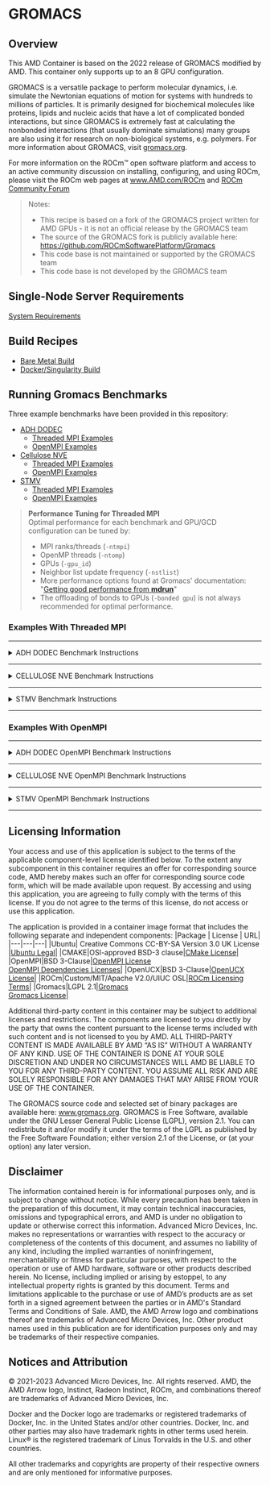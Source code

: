 # GROMACS
## Overview
This AMD Container is based on the 2022 release of GROMACS modified by AMD. This container only supports up to an 8 GPU configuration.

GROMACS is a versatile package to perform molecular dynamics, i.e. simulate the Newtonian equations of motion for systems with hundreds to millions of particles. It is primarily designed for biochemical molecules like proteins, lipids and nucleic acids that have a lot of complicated bonded interactions, but since GROMACS is extremely fast at calculating the nonbonded interactions (that usually dominate simulations) many groups are also using it for research on non-biological systems, e.g. polymers.
For more information about GROMACS, visit [gromacs.org](https://www.gromacs.org).

For more information on the ROCm™ open software platform and access to an active community discussion on installing, configuring, and using ROCm, please visit the ROCm web pages at www.AMD.com/ROCm and [ROCm Community Forum](https://community.amd.com/t5/rocm/ct-p/amd-rocm)
>Notes:
>- This recipe is based on a fork of the GROMACS project written for AMD GPUs - it is not an official release by the GROMACS team
>- The source of the GROMACS fork is publicly available here: https://github.com/ROCmSoftwarePlatform/Gromacs
>- This code base is not maintained or supported by the GROMACS team
>- This code base is not developed by the GROMACS team

## Single-Node Server Requirements
[System Requirements](/README.md#single-node-server-requirements)  
 
## Build Recipes
- [Bare Metal Build](/gromacs/baremetal/)
- [Docker/Singularity Build](/gromacs/docker/)

## Running Gromacs Benchmarks
Three example benchmarks have been provided in this repository:
- [ADH DODEC](/gromacs/docker/benchmark/adh_dodec/) 
    - [Threaded MPI Examples](#adh_dodec) 
    - [OpenMPI Examples](#adh-dodec-openmpi)
- [Cellulose NVE](/gromacs/docker/benchmark/cellulose_nve/)  
    - [Threaded MPI Examples](#cellulose_nve) 
    - [OpenMPI Examples](#cellulose-nve-openmpi)
- [STMV](/gromacs/docker/benchmark/stmv/) 
    - [Threaded MPI Examples](#stmv) 
    - [OpenMPI Examples](#stmv-openmpi)

>**Performance Tuning for Threaded MPI**  
> Optimal performance for each benchmark and GPU/GCD configuration can be tuned by:
> - MPI ranks/threads (`-ntmpi`)
> - OpenMP threads (`-ntomp`)
> - GPUs (`-gpu_id`)
> - Neighbor list update frequency (`-nstlist`)
> - More performance options found at Gromacs' documentation: "[Getting good performance from **mdrun**](https://manual.gromacs.org/documentation/current/user-guide/mdrun-performance.html)"
> - The offloading of bonds to GPUs (`-bonded gpu`) is not always recommended for optimal performance.


### Examples With Threaded MPI 
---
<details>
<summary> ADH DODEC Benchmark Instructions </summary>

#### ADH DODEC
Extract the binary system topology, parameter, coordinates, and velocity file. 

```
cd .benchmarks/adh_dodec
tar -xvf adh_dodec.tar.gz
```

<details> 
<summary>1 GPU/GCD</summary>

```
gmx mdrun -pin on \
            -nsteps 100000 \
            -resetstep 90000 \
            -ntmpi 1 \
            -ntomp 64 \
            -noconfout \
            -nb gpu \
            -bonded cpu \
            -pme gpu \
            -v \
            -nstlist 100 \
            -gpu_id 0 \
            -s topol.tpr
```
</details>
<details> 
<summary>2 GPUs/GCDs</summary>

```
gmx mdrun -pin on \
            -nsteps 100000 \
            -resetstep 90000 \
            -ntmpi 2 \
            -ntomp 32 \
            -noconfout \
            -nb gpu \
            -bonded gpu \
            -pme gpu \
            -npme 1 \
            -v \
            -nstlist 200 \
            -gpu_id 01 \
            -s topol.tpr
```
</details>
<details> 
<summary>4 GPUs/GCDs</summary>

```
gmx mdrun -pin on \
            -nsteps 100000 \
            -resetstep 90000 \
            -ntmpi 4 \
            -ntomp 16 \
            -noconfout \
            -nb gpu \
            -bonded gpu \
            -pme gpu \
            -npme 1 \
            -v \
            -nstlist 200 \
            -gpu_id 0123 \
            -s topol.tpr
```
</details>
<details> 
<summary>8 GPUs/GCDs</summary>

```
gmx mdrun -pin on \
            -nsteps 100000 \
            -resetstep 90000 \
            -ntmpi 8 \
            -ntomp 8 \
            -noconfout \
            -nb gpu \
            -bonded gpu \
            -pme gpu \
            -npme 1 \
            -v \
            -nstlist 150 \
            -gpu_id 01234567 \
            -s topol.tpr
```
</details> 
</details>

---

<details>
<summary>CELLULOSE NVE Benchmark Instructions</summary>

#### CELLULOSE NVE
Extract the binary system topology, parameter, coordinates, and velocity file.

```
cd .benchmarks/cellulose_nve
tar -xvf cellulose_nve.tar.gz
```
<details> 
<summary>1 GPU/GCD</summary>

```
gmx mdrun -pin on \
            -nsteps 100000 \
            -resetstep 90000 \
            -ntmpi 1 \
            -ntomp 64 \
            -noconfout \
            -nb gpu \
            -bonded cpu \
            -pme gpu \
            -v \
            -nstlist 100 \
            -gpu_id 0 \
            -s topol.tpr
```
</details>
<details> 
<summary>2 GPUs/GCDs</summary>

```
gmx mdrun -pin on \
            -nsteps 100000 \
            -resetstep 90000 \
            -ntmpi 4 \
            -ntomp 16 \
            -noconfout \
            -nb gpu \
            -bonded gpu \
            -pme gpu \
            -npme 1 \
            -v -nstlist 200 \
            -gpu_id 01 \
            -s topol.tpr
```
</details>
<details> 
<summary>4 GPUs/GCDs</summary>

```
gmx mdrun -pin on \
            -nsteps 100000 \
            -resetstep 90000 \
            -ntmpi 4 \
            -ntomp 16 \
            -noconfout \
            -nb gpu \
            -bonded gpu \
            -pme gpu \
            -npme 1 \
            -v \
            -nstlist 200 \
            -gpu_id 0123 \
            -s topol.tpr
```
</details>
<details> 
<summary>8 GPUs/GCDs</summary>

```
gmx mdrun -pin on \
            -nsteps 100000 \
            -resetstep 90000 \
            -ntmpi 8 \
            -ntomp 8 \
            -noconfout \
            -nb gpu \
            -bonded gpu \
            -pme gpu \
            -npme 1 \
            -v \
            -nstlist 200 \
            -gpu_id 01234567 \
            -s topol.tpr
```
</details>
</details>

---  

<details> 
<summary>STMV Benchmark Instructions</summary>

#### STMV
Extract the binary system topology, parameter, coordinates, and velocity file. 

```
cd .benchmarks/stmv
tar -xvf stmv.tar.gz
```
<details> 
<summary>1 GPU/GCD</summary>

```
gmx mdrun -pin on \
            -nsteps 100000 \
            -resetstep 90000 \
            -ntmpi 1 \
            -ntomp 64 \
            -noconfout \
            -nb gpu \
            -bonded cpu \
            -pme gpu \
            -v \
            -nstlist 200 \
            -gpu_id 0 \
            -s topol.tpr
```
</details>
<details> 
<summary>2 GPUs/GCDs</summary>

```
gmx mdrun -pin on \
            -nsteps 100000 \
            -resetstep 90000 \
            -ntmpi 8 \
            -ntomp 8 \
            -noconfout \
            -nb gpu \
            -bonded gpu \
            -pme gpu \
            -npme 1 \
            -v \
            -nstlist 200 \
            -gpu_id 01 \
            -s topol.tpr
```
</details>
<details> 
<summary>4 GPUs/GCDs</summary>

```
gmx mdrun -pin on \
            -nsteps 100000 \
            -resetstep 90000 \
            -ntmpi 8 \
            -ntomp 8 \
            -noconfout \
            -nb gpu \
            -bonded gpu \
            -pme gpu \
            -npme 1 \
            -v \
            -nstlist 400 \
            -gpu_id 0123 \
            -s topol.tpr
```
</details>
<details> 
<summary>8 GPUs/GCDs</summary>

```
gmx mdrun -pin on \
            -nsteps 100000 \
            -resetstep 90000 \
            -ntmpi 8 \
            -ntomp 8 \
            -noconfout \
            -nb gpu \
            -bonded gpu \
            -pme gpu \
            -npme 1 \
            -v \
            -nstlist 400 \
            -gpu_id 01234567 \
            -s topol.tpr
```
</details>
</details>

---
### Examples With OpenMPI 
---
<details>
<summary> ADH DODEC OpenMPI Benchmark Instructions </summary>

#### ADH DODEC OpenMPI
Extract the binary system topology, parameter, coordinates, and velocity file. 

```
cd .benchmarks/adh_dodec
tar -xvf adh_dodec.tar.gz
```

<details> 
<summary>1 GPU/GCD</summary>

```
mpirun -np 1 \
	gmx_mpi mdrun -pin on \
		-nsteps 100000 \
		-resetstep 90000 \
		-ntomp 64 \
		-noconfout \
		-nb gpu \
		-bonded cpu \
		-pme gpu \
		-v \
		-nstlist 100 \
		-gpu_id 0 \
		-s topol.tpr
```
</details>
<details> 
<summary>2 GPUs/GCDs</summary>

```
mpirun -np 2 \ 
	gmx_mpi mdrun -pin on \
		-nsteps 100000 \
		-resetstep 90000 \
		-ntomp 32 \
		-noconfout \
		-nb gpu \
		-bonded gpu \
		-pme gpu \
		-npme 1 \
		-v \
		-nstlist 200 \
		-gpu_id 01 \
		-s topol.tpr
```
</details>
<details> 
<summary>4 GPUs/GCDs</summary>

```
mpirun -np 4 \n	\ 
	gmx_mpi mdrun -pin on \
		-nsteps 100000 \
		-resetstep 90000 \
		-ntomp 16 \
		-noconfout \
		-nb gpu \
		-bonded gpu \
		-pme gpu \
		-npme 1 \
		-v \
		-nstlist 200 \
		-gpu_id 0123 \
		-s topol.tpr
```
</details>
<details> 
<summary>8 GPUs/GCDs</summary>

```
mpirun -np 8 \ 
	gmx_mpi mdrun -pin on \
		-nsteps 100000 \
		-resetstep 90000 \
		-ntomp 8 \
		-noconfout \
		-nb gpu \
		-bonded gpu \
		-pme gpu \
		-npme 1 \
		-v \
		-nstlist 150 \
		-gpu_id 01234567 \
		-s topol.tpr
```
</details> 
</details>

---

<details>
<summary>CELLULOSE NVE OpenMPI Benchmark Instructions </summary>

#### CELLULOSE NVE OpenMPI
Extract the binary system topology, parameter, coordinates, and velocity file.

```
cd .benchmarks/cellulose_nve
tar -xvf cellulose_nve.tar.gz
```
<details> 
<summary>1 GPU/GCD</summary>

```
mpirun -np 1 \ 
	gmx_mpi mdrun -pin on \
		-nsteps 100000 \
		-resetstep 90000 \
		-ntomp 64 \
		-noconfout \
		-nb gpu \
		-bonded cpu \
		-pme gpu \
		-v \
		-nstlist 100 \
		-gpu_id 0 \
		-s topol.tpr
```
</details>
<details> 
<summary>2 GPUs/GCDs</summary>

```
mpirun -np 2 \ 
	gmx_mpi mdrun -pin on \
		-nsteps 100000 \
		-resetstep 90000 \
		-ntomp 16 \
		-noconfout \
		-nb gpu \
		-bonded gpu \
		-pme gpu \
		-npme 1 \
		-v -nstlist 200 \
		-gpu_id 01 \
		-s topol.tpr
```
</details>
<details> 
<summary>4 GPUs/GCDs</summary>

```
mpirun -np 4 \ 
	gmx_mpi mdrun -pin on \
		-nsteps 100000 \
		-resetstep 90000 \
		-ntomp 16 \
		-noconfout \
		-nb gpu \
		-bonded gpu \
		-pme gpu \
		-npme 1 \
		-v \
		-nstlist 200 \
		-gpu_id 0123 \
		-s topol.tpr
```
</details>
<details> 
<summary>8 GPUs/GCDs</summary>

```
mpirun -np 8 \ 
	gmx_mpi mdrun -pin on \
		-nsteps 100000 \
		-resetstep 90000 \
		-ntomp 8 \
		-noconfout \
		-nb gpu \
		-bonded gpu \
		-pme gpu \
		-npme 1 \
		-v \
		-nstlist 200 \
		-gpu_id 01234567 \
		-s topol.tpr
```
</details>
</details>

---  

<details> 
<summary>STMV OpenMPI Benchmark Instructions </summary>

## STMV OpenMPI
Extract the binary system topology, parameter, coordinates, and velocity file. 

```
cd .benchmarks/stmv
tar -xvf stmv.tar.gz
```
<details> 
<summary>1 GPU/GCD</summary>

```
mpirun -np 1 \ 
	gmx_mpi mdrun -pin on \
		-nsteps 100000 \
		-resetstep 90000 \
		-ntomp 64 \
		-noconfout \
		-nb gpu \
		-bonded cpu \
		-pme gpu \
		-v \
		-nstlist 200 \
		-gpu_id 0 \
		-s topol.tpr
```
</details>
<details> 
<summary>2 GPUs/GCDs</summary>

```
mpirun -np 2 \ 
	gmx_mpi mdrun -pin on \
		-nsteps 100000 \
		-resetstep 90000 \
		-ntomp 8 \
		-noconfout \
		-nb gpu \
		-bonded gpu \
		-pme gpu \
		-npme 1 \
		-v \
		-nstlist 200 \
		-gpu_id 01 \
		-s topol.tpr
```
</details>
<details> 
<summary>4 GPUs/GCDs</summary>

```
mpirun -np 4 \ 
	gmx_mpi mdrun -pin on \
		-nsteps 100000 \
		-resetstep 90000 \
		-ntomp 8 \
		-noconfout \
		-nb gpu \
		-bonded gpu \
		-pme gpu \
		-npme 1 \
		-v \
		-nstlist 400 \
		-gpu_id 0123 \
		-s topol.tpr
```
</details>
<details> 
<summary>8 GPUs/GCDs</summary>

```
mpirun -np 8 \ 
	gmx_mpi mdrun -pin on \
		-nsteps 100000 \
		-resetstep 90000 \
		-ntomp 8 \
		-noconfout \
		-nb gpu \
		-bonded gpu \
		-pme gpu \
		-npme 1 \
		-v \
		-nstlist 400 \
		-gpu_id 01234567 \
		-s topol.tpr
```
</details>
</details>

--- 
## Licensing Information
Your access and use of this application is subject to the terms of the applicable component-level license identified below. To the extent any subcomponent in this container requires an offer for corresponding source code, AMD hereby makes such an offer for corresponding source code form, which will be made available upon request. By accessing and using this application, you are agreeing to fully comply with the terms of this license. If you do not agree to the terms of this license, do not access or use this application.

The application is provided in a container image format that includes the following separate and independent components: 
|Package | License | URL|
|---|---|---|
|Ubuntu| Creative Commons CC-BY-SA Version 3.0 UK License |[Ubuntu Legal](https://ubuntu.com/legal)|
|CMAKE|OSI-approved BSD-3 clause|[CMake License](https://cmake.org/licensing/)|
|OpenMPI|BSD 3-Clause|[OpenMPI License](https://www-lb.open-mpi.org/community/license.php)<br /> [OpenMPI Dependencies Licenses](https://docs.open-mpi.org/en/v5.0.x/license/index.html)|
|OpenUCX|BSD 3-Clause|[OpenUCX License](https://openucx.org/license/)|
|ROCm|Custom/MIT/Apache V2.0/UIUC OSL|[ROCm Licensing Terms](https://rocm.docs.amd.com/en/latest/release/licensing.html)|
|Gromacs|LGPL 2.1|[Gromacs](https://www.gromacs.org/)<br /> [Gromacs License](https://github.com/gromacs/gromacs/blob/main/COPYING)|

Additional third-party content in this container may be subject to additional licenses and restrictions. The components are licensed to you directly by the party that owns the content pursuant to the license terms included with such content and is not licensed to you by AMD. ALL THIRD-PARTY CONTENT IS MADE AVAILABLE BY AMD “AS IS” WITHOUT A WARRANTY OF ANY KIND. USE OF THE CONTAINER IS DONE AT YOUR SOLE DISCRETION AND UNDER NO CIRCUMSTANCES WILL AMD BE LIABLE TO YOU FOR ANY THIRD-PARTY CONTENT. YOU ASSUME ALL RISK AND ARE SOLELY RESPONSIBLE FOR ANY DAMAGES THAT MAY ARISE FROM YOUR USE OF THE CONTAINER.

The GROMACS source code and selected set of binary packages are available here: www.gromacs.org. GROMACS is Free Software, available under the GNU Lesser General Public License (LGPL), version 2.1. You can redistribute it and/or modify it under the terms of the LGPL as published by the Free Software Foundation; either version 2.1 of the License, or (at your option) any later version.

## Disclaimer
The information contained herein is for informational purposes only, and is subject to change without notice. While every precaution has been taken in the preparation of this document, it may contain technical inaccuracies, omissions and typographical errors, and AMD is under no obligation to update or otherwise correct this information. Advanced Micro Devices, Inc. makes no representations or warranties with respect to the accuracy or completeness of the contents of this document, and assumes no liability of any kind, including the implied warranties of noninfringement, merchantability or fitness for particular purposes, with respect to the operation or use of AMD hardware, software or other products described herein. No license, including implied or arising by estoppel, to any intellectual property rights is granted by this document. Terms and limitations applicable to the purchase or use of AMD’s products are as set forth in a signed agreement between the parties or in AMD's Standard Terms and Conditions of Sale. AMD, the AMD Arrow logo and combinations thereof are trademarks of Advanced Micro Devices, Inc. Other product names used in this publication are for identification purposes only and may be trademarks of their respective companies.

## Notices and Attribution
© 2021-2023 Advanced Micro Devices, Inc. All rights reserved. AMD, the AMD Arrow logo, Instinct, Radeon Instinct, ROCm, and combinations thereof are trademarks of Advanced Micro Devices, Inc.

Docker and the Docker logo are trademarks or registered trademarks of Docker, Inc. in the United States and/or other countries. Docker, Inc. and other parties may also have trademark rights in other terms used herein. Linux® is the registered trademark of Linus Torvalds in the U.S. and other countries.

All other trademarks and copyrights are property of their respective owners and are only mentioned for informative purposes.
